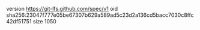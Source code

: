 version https://git-lfs.github.com/spec/v1
oid sha256:23047f777e05be67307b629a589ad5c23d2a136cd5bacc7030c8ffc42df51751
size 1050
